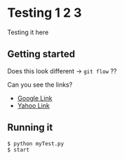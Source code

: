 Testing 1 2 3
========
Testing it here


Getting started
---------------
Does this look different -> `git flow` ??


Can you see the links?

* [Google Link](http://www.google.com) 
* [Yahoo Link](http://www.yahoo.com) 


Running it
------------

	$ python myTest.py
	$ start

    
